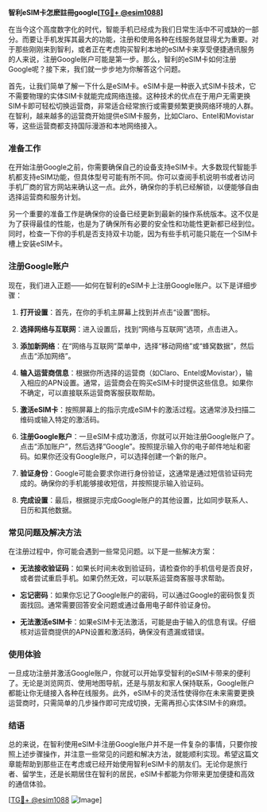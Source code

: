 **智利eSIM卡怎麽註冊google[[TG💪+ @esim1088](https://t.me/s/esim1088)]**

在当今这个高度数字化的时代，智能手机已经成为我们日常生活中不可或缺的一部分。而要让手机发挥其最大的功能，注册和使用各种在线服务就显得尤为重要。对于那些刚刚来到智利，或者正在考虑购买智利本地的eSIM卡来享受便捷通讯服务的人来说，注册Google账户可能是第一步。那么，智利的eSIM卡如何注册Google呢？接下来，我们就一步步地为你解答这个问题。

首先，让我们简单了解一下什么是eSIM卡。eSIM卡是一种嵌入式SIM卡技术，它不需要物理的实体SIM卡就能完成网络连接。这种技术的优点在于用户无需更换SIM卡即可轻松切换运营商，非常适合经常旅行或需要频繁更换网络环境的人群。在智利，越来越多的运营商开始提供eSIM卡服务，比如Claro、Entel和Movistar等，这些运营商都支持国际漫游和本地网络接入。

### 准备工作

在开始注册Google之前，你需要确保自己的设备支持eSIM卡。大多数现代智能手机都支持eSIM功能，但具体型号可能有所不同。你可以查阅手机说明书或者访问手机厂商的官方网站来确认这一点。此外，确保你的手机已经解锁，以便能够自由选择运营商和服务计划。

另一个重要的准备工作是确保你的设备已经更新到最新的操作系统版本。这不仅是为了获得最佳的性能，也是为了确保所有必要的安全性和功能性更新都已经到位。同时，检查一下你的手机是否支持双卡功能，因为有些手机可能只能在一个SIM卡槽上安装eSIM卡。

### 注册Google账户

现在，我们进入正题——如何在智利的eSIM卡上注册Google账户。以下是详细步骤：

1. **打开设置**：首先，在你的手机主屏幕上找到并点击“设置”图标。
   
2. **选择网络与互联网**：进入设置后，找到“网络与互联网”选项，点击进入。

3. **添加新网络**：在“网络与互联网”菜单中，选择“移动网络”或“蜂窝数据”，然后点击“添加网络”。

4. **输入运营商信息**：根据你所选择的运营商（如Claro、Entel或Movistar），输入相应的APN设置。通常，运营商会在购买eSIM卡时提供这些信息。如果你不确定，可以直接联系运营商客服获取帮助。

5. **激活eSIM卡**：按照屏幕上的指示完成eSIM卡的激活过程。这通常涉及扫描二维码或输入特定的激活码。

6. **注册Google账户**：一旦eSIM卡成功激活，你就可以开始注册Google账户了。点击“添加账户”，然后选择“Google”。按照提示输入你的电子邮件地址和密码。如果你还没有Google账户，可以选择创建一个新的账户。

7. **验证身份**：Google可能会要求你进行身份验证，这通常是通过短信验证码完成的。确保你的手机能够接收短信，并按照提示输入验证码。

8. **完成设置**：最后，根据提示完成Google账户的其他设置，比如同步联系人、日历和其他数据。

### 常见问题及解决方法

在注册过程中，你可能会遇到一些常见问题。以下是一些解决方案：

- **无法接收验证码**：如果长时间未收到验证码，请检查你的手机信号是否良好，或者尝试重启手机。如果仍然无效，可以联系运营商客服寻求帮助。

- **忘记密码**：如果你忘记了Google账户的密码，可以通过Google的密码恢复页面找回。通常需要回答安全问题或通过备用电子邮件验证身份。

- **无法激活eSIM卡**：如果eSIM卡无法激活，可能是由于输入的信息有误。仔细核对运营商提供的APN设置和激活码，确保没有遗漏或错误。

### 使用体验

一旦成功注册并激活Google账户，你就可以开始享受智利的eSIM卡带来的便利了。无论是浏览网页、使用地图导航，还是与朋友和家人保持联系，Google账户都能让你无缝接入各种在线服务。此外，eSIM卡的灵活性使得你在未来需要更换运营商时，只需简单的几步操作即可完成切换，无需再担心实体SIM卡的麻烦。

### 结语

总的来说，在智利使用eSIM卡注册Google账户并不是一件复杂的事情，只要你按照上述步骤操作，并注意一些常见的问题和解决方法，就能顺利实现。希望这篇文章能帮助到那些正在考虑或已经开始使用智利eSIM卡的朋友们。无论你是旅行者、留学生，还是长期居住在智利的居民，eSIM卡都能为你带来更加便捷和高效的通信体验。

[[TG💪+ @esim1088](https://t.me/s/esim1088) ![Image](https://i.postimg.cc/4NQfJmqS/Snipaste-2025-05-13-00-14-12.png)]